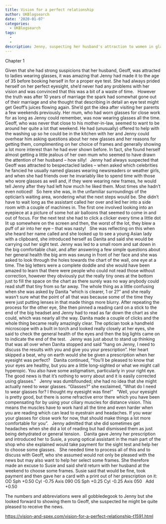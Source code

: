 ```yaml
---
title: Vision for a perfect relationship
author: UKBlogsearch
date: '2020-01-07'
categories:
  - UKBlogsearch
tags:
  - 
  - 
description: Jenny, suspecting her husband's attraction to women in glasses, decides to get an eye test to reignite their spark.
---
```

Chapter 1

Given that she had strong suspicions that her husband, Geoff, was attracted to ladies wearing glasses, it was amazing that Jenny had made it to the age of 35 before booking herself in for a proper eye test. She had always prided herself on her perfect eyesight, she’d never had any problems with her vision and was convinced that this was a bit of a waste of time. 
 
However the truth was after 10 years of marriage the spark had somewhat gone out of their marriage and she thought that describing in detail an eye test might get Geoff’s juices flowing again. She’d got the idea after visiting her parents a few weekends previously. Her mum, who had worn glasses for close work for as long as Jenny could remember, was now wearing glasses all the time. Geoff, who was never that close to his mother-in-law, seemed to want to be around her quite a lot that weekend. He had (unusually) offered to help with the washing up so he could be in the kitchen with her and Jenny could overhear him asking questions about her new glasses and her reasons for getting them, complimenting on her choice of frames and generally showing a lot more interest than he had ever shown before. In fact, she found herself almost getting a little jealous of her own mum who seemed to have drawn the attention of her husband – how silly!
 
Jenny had always suspected that Geoff was attracted to bespectacled ladies – when asked which celebrities he fancied he usually named glasses wearing newsreaders or weather girls, and when she had friends over he invariably like to spend time with those who wore glasses as well and, if they were wearing new frames, he would tell Jenny after they had left how much he liked them. Most times she hadn’t even noticed!
 
So here she was, in the unfamiliar surroundings of the optician’s waiting area, wondering what the next steps would be. She didn’t have to wait long as the assistant called her over and led her into a side room with a couple of machines in. The first one involved looking into an eyepiece at a picture of some hot air balloons that seemed to come in and out of focus. For the next test she had to click a clicker every time a little dot lit up somewhere on the screen and then, the worst of the lot, they blew a puff of air into her eye – that was nasty! 
 
She was reflecting on this when she heard her name called and she looked up to see a young Asian lady with a clipboard, she introduced herself as Danita and said she would be carrying out her sight test. Jenny was led to a small room and sat down in the big comfortable chair, and after answering a few simple questions about her general health the big arm was swung in front of her face and she was asked to look through the holes towards the chart of the wall, one eye at a time. The big letters were a complete doddle and she would have been amazed to learn that there were people who could not read those without correction, however they obviously put the really tiny ones at the bottom just to fill the space on the chart as there surely was no way anybody could read stuff that tiny from so far away. The whole thing as a little confusing when she was asked by Danita “which is clearer, 1 or 2?” and she really wasn’t sure what the point of all that was because some of the time they were just putting lenses in that made things more blurry. After repeating the process for the other eye, She then pinned a reading card on a stick to the end of the big headset and Jenny had to read as far down the chart as she could, which was nearly all the way. Danita made a couple of clicks and the whole thing became really amazingly clear. The optician took a handheld microscope with a built in torch and looked really closely at her eyes, she said to check the general health of the eyes and then the big lights came on to indicate the end of the test.
 
Jenny was just about to stand up thinking that was all over when Danita stopped and said “hang on Jenny, I need to discuss the results with you and give you your prescription”. Her heart skipped a beat, why on earth would she be given a prescription when her eyesight was perfect?
 
Danita continued, “You’ll be pleased to know that your eyes are healthy, but you are a little long-sighted or what we might call hyperopic. You also have some astigmatism, particularly in your right eye. The good news is that it’s nothing to worry about and it is easily corrected using glasses.” 
 
Jenny was dumbfounded; she had no idea that she might actually need to wear glasses. “Glasses?” she exclaimed, “What do I need to wear glasses for? I thought my eyesight was fine!”
 
“Well, your eyesight is pretty good, but there is some refractive error there which you have been compensating for by using your ciliary muscles for distance vision. This means the muscles have to work hard all the time and even harder when you are reading which can lead to eyestrain and headaches. If you wear your glasses for close work for now, that should make things a lot more comfortable for you”.
 
Jenny admitted that she did sometimes get headaches when she did a lot of reading but had dismissed them as just being dehydrated or general tension.
 
Danita gave Jenny her prescription and introduced her to Susie, a young optical assistant in the main part of the shop who she explained would take payment for the sight test and help her to choose some glasses.
 
She needed time to process all of this and to discuss with Geoff, who she assumed would not only be pleased with the news but may also want to help her select some frames. She therefore made an excuse to Susie and said she’d return with her husband at the weekend to choose some frames. Susie said that would be fine, took payment and then gave her a card with a print out of her prescription on it:
 
OD Sph +0.50 Cyl -0.75 Axis 090
OS Sph +0.25 Cyl -0.25 Axis 050
 
Add +0.50 

The numbers and abbreviations were all gobbledegook to Jenny but she looked forward to showing them to Geoff, she suspected he might be quite pleased to receive the news.

https://vision-and-spex.com/vision-for-a-perfect-relationship-t1591.html